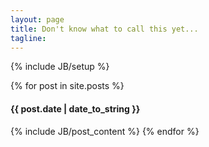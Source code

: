 ```yaml
---
layout: page
title: Don't know what to call this yet...
tagline: 
---
```

{% include JB/setup %}




{% for post in site.posts %}
<h4>{{ post.date | date_to_string }}</h4>
{% include JB/post_content %}
{% endfor %}


    


